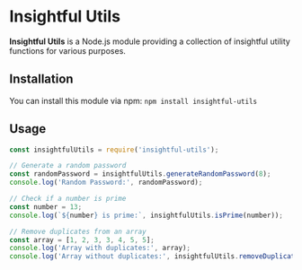 # Insightful Utils

**Insightful Utils** is a Node.js module providing a collection of insightful utility functions for various purposes.

## Installation

You can install this module via npm: `npm install insightful-utils`

## Usage
```javascript
const insightfulUtils = require('insightful-utils');

// Generate a random password
const randomPassword = insightfulUtils.generateRandomPassword(8);
console.log('Random Password:', randomPassword);

// Check if a number is prime
const number = 13;
console.log(`${number} is prime:`, insightfulUtils.isPrime(number));

// Remove duplicates from an array
const array = [1, 2, 3, 3, 4, 5, 5];
console.log('Array with duplicates:', array);
console.log('Array without duplicates:', insightfulUtils.removeDuplicates(array));

```
